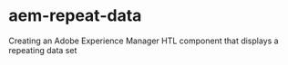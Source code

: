 # aem-repeat-data
Creating an Adobe Experience Manager HTL component that displays a repeating data set
